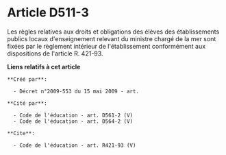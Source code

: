 # Article D511-3

Les règles relatives aux droits et obligations des élèves des établissements publics locaux d'enseignement relevant du
ministre chargé de la mer sont fixées par le règlement intérieur de l'établissement conformément aux dispositions de
l'article R. 421-93.

**Liens relatifs à cet article**

	**Créé par**:

	  - Décret n°2009-553 du 15 mai 2009 - art.

	**Cité par**:

	  - Code de l'éducation - art. D561-2 (V)
	  - Code de l'éducation - art. D564-2 (V)

	**Cite**:

	  - Code de l'éducation - art. R421-93 (V)
